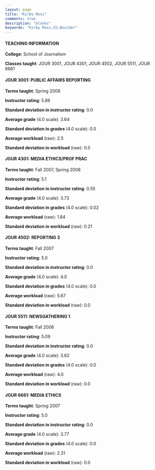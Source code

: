 ```yaml
---
layout: page
title: "Kirby Moss" 
comments: true
description: "blanks"
keywords: "Kirby Moss,CU,Boulder"
---
```

<head>
<script src="https://ajax.googleapis.com/ajax/libs/jquery/2.1.3/jquery.min.js"></script>
<script src="https://dl.dropboxusercontent.com/s/pc42nxpaw1ea4o9/highcharts.js?dl=0"></script>
<!-- <script src="../assets/js/highcharts.js"></script> -->
<style type="text/css">@font-face {
	font-family: "Bebas Neue";
	src: url(https://www.filehosting.org/file/details/544349/BebasNeue Regular.otf) format("opentype");
	}
	h1.Bebas { 
		font-family: "Bebas Neue", Verdana, Tahoma;
	}
</style>
</head>
	   
#### TEACHING INFORMATION

**College**: School of Journalism

**Classes taught**: JOUR 3001, JOUR 4301, JOUR 4502, JOUR 5511, JOUR 6661

#### JOUR 3001: PUBLIC AFFAIRS REPORTING

**Terms taught**: Spring 2008

**Instructor rating**: 5.86

**Standard deviation in instructor rating**: 0.0

**Average grade** (4.0 scale): 3.64

**Standard deviation in grades** (4.0 scale): 0.0

**Average workload** (raw): 2.5

**Standard deviation in workload** (raw): 0.0

#### JOUR 4301: MEDIA ETHICS/PROF PRAC

**Terms taught**: Fall 2007, Spring 2008

**Instructor rating**: 5.1

**Standard deviation in instructor rating**: 0.55

**Average grade** (4.0 scale): 3.73

**Standard deviation in grades** (4.0 scale): 0.02

**Average workload** (raw): 1.84

**Standard deviation in workload** (raw): 0.21

#### JOUR 4502: REPORTING 3

**Terms taught**: Fall 2007

**Instructor rating**: 5.0

**Standard deviation in instructor rating**: 0.0

**Average grade** (4.0 scale): 4.0

**Standard deviation in grades** (4.0 scale): 0.0

**Average workload** (raw): 5.67

**Standard deviation in workload** (raw): 0.0

#### JOUR 5511: NEWSGATHERING 1

**Terms taught**: Fall 2006

**Instructor rating**: 5.09

**Standard deviation in instructor rating**: 0.0

**Average grade** (4.0 scale): 3.62

**Standard deviation in grades** (4.0 scale): 0.0

**Average workload** (raw): 4.0

**Standard deviation in workload** (raw): 0.0

#### JOUR 6661: MEDIA ETHICS

**Terms taught**: Spring 2007

**Instructor rating**: 5.0

**Standard deviation in instructor rating**: 0.0

**Average grade** (4.0 scale): 3.77

**Standard deviation in grades** (4.0 scale): 0.0

**Average workload** (raw): 2.31

**Standard deviation in workload** (raw): 0.0

